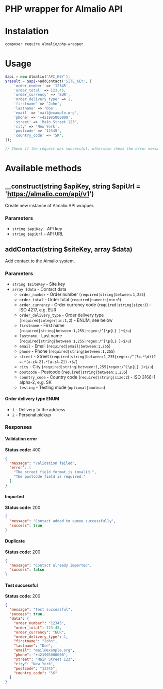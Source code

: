 # PHP wrapper for Almalio API

# Instalation
```bash
composer require almalio/php-wrapper
```

# Usage
```php
$api = new Almalio('API_KEY');
$result = $api->addContact('SITE_KEY', [
    'order_number' => '12345',
    'order_total' => 123.45,
    'order_currency' => 'EUR',
    'order_delivery_type' => 1,
    'firstname' => 'John',
    'lastname' => 'Doe',
    'email' => 'mail@example.org',
    'phone' => '+421905000000',
    'street' => 'Main Street 123',
    'city' => 'New York',
    'postcode' => '12345',
    'country_code' => 'SK',
]);

// Check if the request was successful, otherwise check the error message, validate data (see rules lower) and try again
```

# Available methods

## __construct(string $apiKey, string $apiUrl = 'https://almalio.com/api/v1')
Create new instance of Almalio API wrapper.

### Parameters
- `string $apiKey` - API key
- `string $apiUrl` - API URL

## addContact(string $siteKey, array $data)
Add contact to the Almalio system.

### Parameters
- `string $siteKey` - Site key
- `array $data` - Contact data
    - `order_number` - Order number (`required|string|between:1,255`)
    - `order_total` - Order total (`required|numeric|min:0`)
    - `order_currency` - Order currency code (`required|string|size:3`) - ISO 4217, e.g. EUR
    - `order_delivery_type` - Order delivery type (`required|integer|in:1,2`) - ENUM, see below
    - `firstname` - First name (`required|string|between:1,255|regex:/^[\p{L} ]+$/u`)
    - `lastname` - Last name (`required|string|between:1,255|regex:/^[\p{L} ]+$/u`)
    - `email` - Email (`required|email|between:1,255`)
    - `phone` - Phone (`required|string|between:1,255`)
    - `street` - Street (`required|string|between:1,255|regex:/^(?=.*\d)(?=.*[a-zA-Z].*[a-zA-Z]).+$/`)
    - `city` - City (`required|string|between:1,255|regex:/^[\p{L} ]+$/u`)
    - `postcode` - Postcode (`required|string|between:1,255`)
    - `country_code` - Country code (`required|string|size:2`) - ISO 3166-1 alpha-2, e.g. SK
    - `testing` - Testing mode (`optional|boolean`)

#### Order delivery type ENUM
- `1` - Delivery to the address
- `2` - Personal pickup

### Responses
#### Validation error
**Status code:** 400
```json
{
  "message": "Validation failed",
  "error": [
    "The street field format is invalid.",
    "The postcode field is required."
  ]
}
```
#### Imported
**Status code:** 200
```json
{
  "message": "Contact added to queue successfully",
  "success": true
}
```
#### Duplicate
**Status code:** 200
```json
{
  "message": "Contact already imported",
  "success": false
}
```
#### Test successful
**Status code:** 200
```json
{
  "message": "Test successful",
  "success": true,
  "data": {
    "order_number": "12345",
    "order_total": 123.45,
    "order_currency": "EUR",
    "order_delivery_type": 1,
    "firstname": "John",
    "lastname": "Doe",
    "email": "mail@example.org",
    "phone": "+421905000000",
    "street": "Main Street 123",
    "city": "New York",
    "postcode": "12345",
    "country_code": "SK"
  }
}
```
